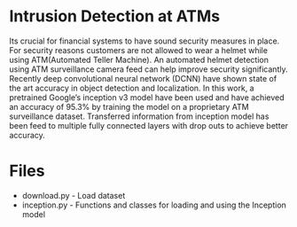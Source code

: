 # Intrusion Detection at ATMs

Its crucial for financial systems to have sound security measures in place. For security reasons customers are not
allowed to wear a helmet while using ATM(Automated Teller Machine). An automated helmet detection using
ATM surveillance camera feed can help improve security significantly. Recently deep convolutional neural network
(DCNN) have shown state of the art accuracy in object detection and localization. In this work, a pretrained
Google’s inception v3 model have been used and have achieved an accuracy of 95.3% by training the model on a
proprietary ATM surveillance dataset. Transferred information from inception model has been feed to multiple fully
connected layers with drop outs to achieve better accuracy.

# Files

* download.py - Load dataset
* inception.py - Functions and classes for loading and using the Inception model
